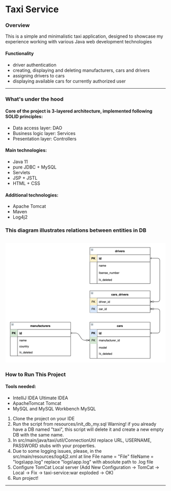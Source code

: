 # Taxi Service
### Overview
This is a simple and minimalistic taxi application, designed to showcase my experience working with various Java web development technologies

#### Functionality
- driver authentication
- creating, displaying and deleting manufacturers, cars and drivers
- assigning drivers to cars
- displaying available cars for currently authorized user
---
### What's under the hood

#### Core of the project is 3-layered architecture, implemented following SOLID principles:

- Data access layer: DAO
- Business logic layer: Services
- Presentation layer: Controllers

#### Main technologies:
- Java 11
- pure JDBC + MySQL
- Servlets
- JSP + JSTL
- HTML + CSS

#### Additional technologies:
- Apache Tomcat
- Maven
- Log4j2

### This diagram illustrates relations between entities in DB
![](src/main/resources/images/db-relations.png)
---
### How to Run This Project

#### Tools needed:

- IntelliJ IDEA Ultimate IDEA
- ApacheTomcat Tomcat
- MySQL and MySQL Workbench MySQL

1. Clone the project on your IDE
2. Run the script from resources/init_db_my.sql
Warning! if you already have a DB named "taxi", this script will delete it and create a new empty DB with the same name.
3. In src/main/java/taxi/util/ConnectionUtil replace URL, USERNAME, PASSWORD stubs with your properties. 
4. Due to some logging issues, please, in the src/main/resources/log4j2.xml at line File name = "File" fileName = "logs\app.log" replace "logs\app.log" with absolute path to .log file
5. Configure TomCat Local server
   (Add New Configuration -> TomCat -> Local -> Fix -> taxi-service:war exploded -> OK)
6. Run project!
---